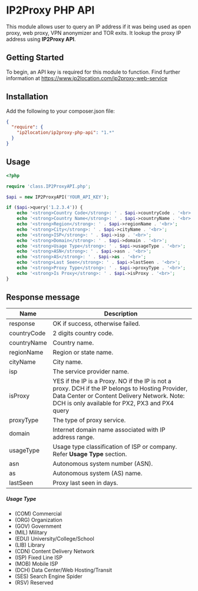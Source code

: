 # IP2Proxy PHP API

This module allows user to query an IP address if it was being used as open proxy, web proxy, VPN anonymizer and TOR exits. It lookup the proxy IP address using **IP2Proxy API**. 


## Getting Started
To begin, an API key is required for this module to function. Find further information at https://www.ip2location.com/ip2proxy-web-service

## Installation
Add the following to your composer.json file:

```json
{
  "require": {
	"ip2location/ip2proxy-php-api": "1.*"
  }
}
```

## Usage

```php
<?php

require 'class.IP2ProxyAPI.php';

$api = new IP2ProxyAPI('YOUR_API_KEY');

if ($api->query('1.2.3.4')) {
	echo '<strong>Country Code</strong>: ' . $api->countryCode . '<br>';
	echo '<strong>Country Name</strong>: ' . $api->countryName . '<br>';
	echo '<strong>Region</strong>: ' . $api->regionName . '<br>';
	echo '<strong>City</strong>: ' . $api->cityName . '<br>';
	echo '<strong>ISP</strong>: ' . $api->isp . '<br>';
	echo '<strong>Domain</strong>: ' . $api->domain . '<br>';
	echo '<strong>Usage Type</strong>: ' . $api->usageType . '<br>';
	echo '<strong>ASN</strong>: ' . $api->asn . '<br>';
	echo '<strong>AS</strong>: ' . $api->as . '<br>';
	echo '<strong>Last Seen</strong>: ' . $api->lastSeen . '<br>';
	echo '<strong>Proxy Type</strong>: ' . $api->proxyType . '<br>';
	echo '<strong>Is Proxy</strong>: ' . $api->isProxy . '<br>';
}
```


## Response message

| Name | Description |
| ---------- | ------------- |
| response | OK if success, otherwise failed. |
| countryCode | 2 digits country code. |
| countryName | Country name. |
| regionName | Region or state name. |
| cityName | City name. |
| isp | The service provider name. |
| isProxy | YES if the IP is a Proxy. NO if the IP is not a proxy. DCH if the IP belongs to Hosting Provider, Data Center or Content Delivery Network. Note: DCH is only available for PX2, PX3 and PX4 query |
| proxyType | The type of proxy service. |
| domain | Internet domain name associated with IP address range. |
| usageType | Usage type classification of ISP or company. Refer **Usage Type** section. |
| asn | Autonomous system number (ASN).                              |
| as | Autonomous system (AS) name. |
| lastSeen | Proxy last seen in days. |



##### Usage Type

- (COM) Commercial
- (ORG) Organization
- (GOV) Government
- (MIL) Military
- (EDU) University/College/School
- (LIB) Library
- (CDN) Content Delivery Network
- (ISP) Fixed Line ISP
- (MOB) Mobile ISP
- (DCH) Data Center/Web Hosting/Transit
- (SES) Search Engine Spider
- (RSV) Reserved